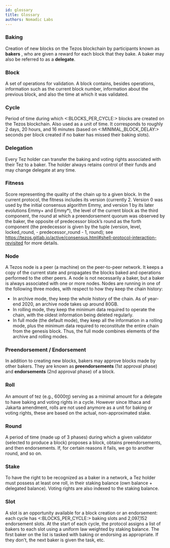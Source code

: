 ```yaml
---
id: glossary
title: Glossary
authors: Nomadic Labs
---
```


### Baking

Creation of new blocks on the Tezos blockchain by participants known as **bakers** , who are given a
reward for each block that they bake. A baker may also be referred to as a **delegate**.

### Block

A set of operations for validation. A block contains, besides operations, information such as the
current block number, information about the previous block, and also the time at which it was validated.

### Cycle

Period of time during which <:BLOCKS_PER_CYCLE:> blocks are created on the Tezos blockchain. Also used as a unit of
time. It corresponds to roughly 2 days, 20 hours, and 16 minutes (based on <:MINIMAL_BLOCK_DELAY:> seconds per block created if
no baker has missed their baking slots).

### Delegation

Every Tez holder can transfer the baking and voting rights associated with their
Tez to a baker. The holder always retains control of their funds and may change delegate at any time.

### Fitness

Score representing the quality of the chain up to a given block. In the current protocol, the fitness
includes its version (currently 2. Version 0 was used by the initial consensus algorithm Emmy, and version 1 by its later evolutions Emmy+ and Emmy*), the
level of the current block as the third component, the round at which a preendorsement quorum was
observed by the baker, the opposite of predecessor block’s round as the forth component (the predecessor
is given by the tuple (version, level, locked_round, - predecessor_round - 1, round); see <https://tezos.gitlab.io/active/consensus.html#shell-protocol-interaction-revisited> for more details.

### Node

A Tezos node is a peer (a machine) on the peer-to-peer network. It keeps a copy of the current state
and propagates the blocks baked and operations performed to the other peers. A node is not necessarily a
baker, but a baker is always associated with one or more nodes. Nodes are running in one of the following
three modes, with respect to how they keep the chain history:

- In archive mode, they keep the whole history of the chain. As of year-end 2020, an archive node takes
up around 80GB.
- In rolling mode, they keep the minimum data required to operate the chain, with the oldest information
being deleted regularly.
- In full mode (the default mode), they keep all the information in a rolling mode, plus the minimum data
required to reconstitute the entire chain from the genesis block. Thus, the full mode combines elements
of the archive and rolling modes.

### Preendorsement / Endorsement

In addition to creating new blocks, bakers may approve blocks made by
other bakers. They are known as **preendorsements** (1st approval phase) and **endorsements** (2nd
approval phase) of a block.

### Roll

An amount of tez (e.g., 6000ꜩ) serving as a minimal amount for a delegate to have baking and voting rights in a cycle. However since Ithaca and Jakarta amendment, rolls are not used anymore as a unit for baking or voting rights, these are based on the actual, non-approximated stake.

### Round

A period of time (made up of 3 phases) during which a given validator (selected to produce a block)
proposes a block, obtains preendorsements, and then endorsements. If, for certain reasons it fails, we go to
another round, and so on.

### Stake

To have the right to be recognized as a baker in a network, a Tez holder must possess at least one roll,
in their staking balance (own balance + delegated balance). Voting rights are also indexed to the staking
balance.

### Slot

A slot is an opportunity available for a block creation or an endorsement: each cycle has <:BLOCKS_PER_CYCLE:> baking slots
and 2,097,152 endorsement slots. At the start of each cycle, the protocol assigns a list of bakers to each slot
using a uniform law weighted by staking balance. The first baker on the list is tasked with baking or
endorsing as appropriate. If they don't, the next baker is given the task, etc.
